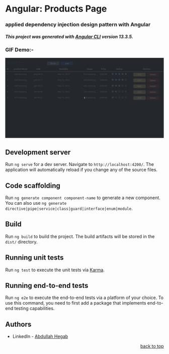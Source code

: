 # Angular: Products Page
### applied dependency injection design pattern with Angular
##### This project was generated with [Angular CLI](https://github.com/angular/angular-cli) version 13.3.5.


### GIF Demo:-

![screen-gif](documentaion/angularDemo.gif)


## Development server

Run `ng serve` for a dev server. Navigate to `http://localhost:4200/`. The application will automatically reload if you change any of the source files.

## Code scaffolding

Run `ng generate component component-name` to generate a new component. You can also use `ng generate directive|pipe|service|class|guard|interface|enum|module`.

## Build

Run `ng build` to build the project. The build artifacts will be stored in the `dist/` directory.

## Running unit tests

Run `ng test` to execute the unit tests via [Karma](https://karma-runner.github.io).

## Running end-to-end tests

Run `ng e2e` to execute the end-to-end tests via a platform of your choice. To use this command, you need to first add a package that implements end-to-end testing capabilities.


## Authors

* LinkedIn - [Abdullah Hegab](https://www.linkedin.com/in/abdullah-hegab/)
<p align="right"><a href="#top">back to top</a></p>
